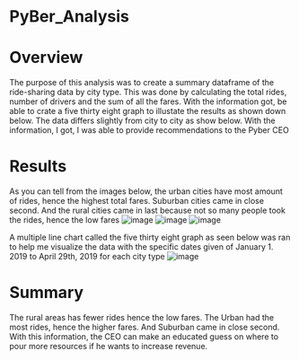 # PyBer_Analysis

# Overview
The purpose of this analysis was to create a summary dataframe of the ride-sharing data by city type. This was done by calculating the total rides, number of drivers and the sum of all the fares. With the information got, be able to crate a five thirty eight graph to illustate the results as shown down below. The data differs slightly from city to city as show below. With the information, I got, I was able to provide recommendations to the Pyber CEO

# Results
As you can tell from the images below, the urban cities have most amount of rides, hence the highest total fares. Suburban cities came in close second. And the rural cities came in last because not so many people took the rides, hence the low fares
![image](https://user-images.githubusercontent.com/96274446/152463024-edb9ba04-1f00-4699-b3b1-a33d5f127e22.png)
![image](https://user-images.githubusercontent.com/96274446/152463062-7c22111f-3d9d-4917-b784-30689c210aa7.png)
![image](https://user-images.githubusercontent.com/96274446/152463139-f563d6d7-0850-402d-b8ef-57eb1a6c6c07.png)

A multiple line chart called the five thirty eight graph as seen below was ran to help me visualize the data with the specific dates given of January 1. 2019 to April 29th, 2019 for each city type
![image](https://user-images.githubusercontent.com/96274446/152463180-1ec096cc-c1f2-4664-bdee-8c2733f29f95.png)


# Summary
The rural areas has fewer rides hence the low fares. The Urban had the most rides, hence the higher fares. And Suburban came in close second. With this information, the CEO can make an educated guess on where to pour more resources if he wants to increase revenue.
